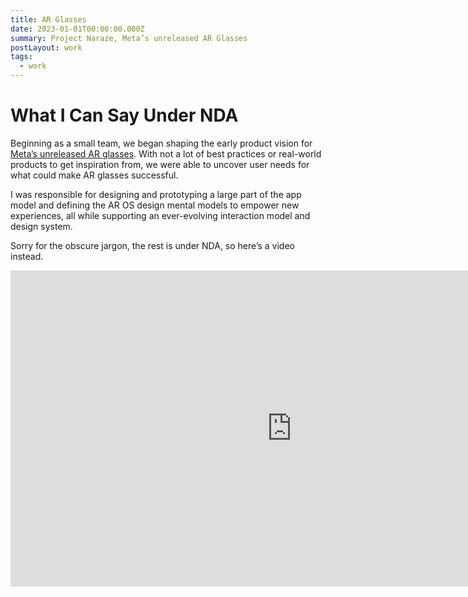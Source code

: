 ```yaml
---
title: AR Glasses
date: 2023-01-01T00:00:00.000Z
summary: Project Naraze, Meta’s unreleased AR Glasses
postLayout: work 
tags:
  - work
---
```


# What I Can Say Under NDA

Beginning as a small team, we began shaping the early product vision for [Meta’s unreleased AR glasses](https://www.theverge.com/2018/10/25/18022142/facebook-ar-glasses-augmented-reality). With not a lot of best practices or real-world products to get inspiration from, we were able to uncover user needs for what could make AR glasses successful.

I was responsible for designing and prototyping a large part of the app model and defining the AR OS design mental models to empower new experiences, all while supporting an ever-evolving interaction model and design system. 

Sorry for the obscure jargon, the rest is under NDA, so here’s a video instead.

<iframe width="900" height="506" src="https://www.youtube.com/embed/Uvufun6xer8?start=3632" title="YouTube video player" frameborder="0" allow="accelerometer; autoplay; clipboard-write; encrypted-media; gyroscope; picture-in-picture; web-share" allowfullscreen></iframe>
